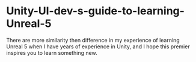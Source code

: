 # Unity-UI-dev-s-guide-to-learning-Unreal-5
There are more similarity then difference in my experience of learning Unreal 5 when I have years of experience in Unity, and I hope this premier inspires you to learn something new.
